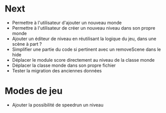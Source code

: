 # Next
* Permettre à l'utilisateur d'ajouter un nouveau monde
* Permettre à l'utilisateur de créer un nouveau niveau dans son propre monde
* Ajouter un éditeur de niveau en réutilisant la logique du jeu, dans une scène à part ?
* Simplifier une partie du code si pertinent avec un removeScene dans le hide
* Déplacer le module score directement au niveau de la classe monde
* Déplacer la classe monde dans son propre fichier
* Tester la migration des anciennes données

# Modes de jeu
* Ajouter la possibilité de speedrun un niveau
